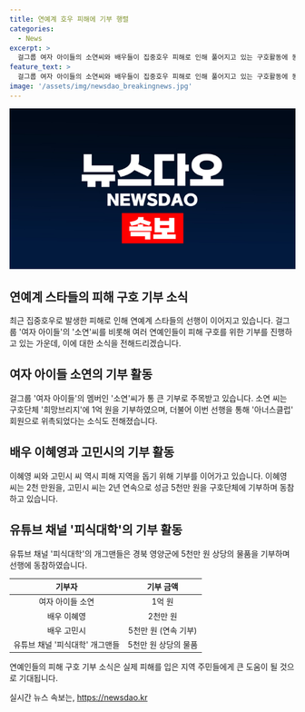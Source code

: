 ```yaml
---
title: 연예계 호우 피해에 기부 행렬
categories:
  - News
excerpt: >
  걸그룹 여자 아이들의 소연씨와 배우들이 집중호우 피해로 인해 풀어지고 있는 구호활동에 동참했다. 소연 씨는 1억 원을, 배우 이혜영 씨는 2천만 원을, 고민시 씨는 5천만 원을 기부했다. 이밖에 유튜브 채널 피식대학의 개그맨들도 경북 영양군에 5천만 원 상당의 물품을 기부했다. 연예계의 힘찬 동참으로 구호활동이 활발히 이어지고 있다.
feature_text: >
  걸그룹 여자 아이들의 소연씨와 배우들이 집중호우 피해로 인해 풀어지고 있는 구호활동에 동참했다. 소연 씨는 1억 원을, 배우 이혜영 씨는 2천만 원을, 고민시 씨는 5천만 원을 기부했다. 이밖에 유튜브 채널 피식대학의 개그맨들도 경북 영양군에 5천만 원 상당의 물품을 기부했다. 연예계의 힘찬 동참으로 구호활동이 활발히 이어지고 있다.
image: '/assets/img/newsdao_breakingnews.jpg'
---
```


<p><img src="/assets/img/newsdao_breakingnews.jpg" alt="implanttips 속보" /></p>

<h2 data-ke-size="size26">연예계 스타들의 피해 구호 기부 소식</h2>

<p data-ke-size="size16">최근 집중호우로 발생한 피해로 인해 연예계 스타들의 선행이 이어지고 있습니다. 걸그룹 '여자 아이들'의 '소연'씨를 비롯해 여러 연예인들이 피해 구호를 위한 기부를 진행하고 있는 가운데, 이에 대한 소식을 전해드리겠습니다. </p>

<h2 data-ke-size="size26">여자 아이들 소연의 기부 활동</h2>

<p data-ke-size="size16">걸그룹 '여자 아이들'의 멤버인 '소연'씨가 통 큰 기부로 주목받고 있습니다. 소연 씨는 구호단체 '희망브리지'에 1억 원을 기부하였으며, 더불어 이번 선행을 통해 '아너스클럽' 회원으로 위촉되었다는 소식도 전해졌습니다.</p>

<h2 data-ke-size="size26">배우 이혜영과 고민시의 기부 활동</h2>

<p data-ke-size="size16">이혜영 씨와 고민시 씨 역시 피해 지역을 돕기 위해 기부를 이어가고 있습니다. 이혜영 씨는 2천 만원을, 고민시 씨는 2년 연속으로 성금 5천만 원을 구호단체에 기부하며 동참하고 있습니다.</p>

<h2 data-ke-size="size26">유튜브 채널 '피식대학'의 기부 활동</h2>

<p data-ke-size="size16">유튜브 채널 '피식대학'의 개그맨들은 경북 영양군에 5천만 원 상당의 물품을 기부하며 선행에 동참하였습니다.</p> 

<table>
  <thead>
    <tr>
      <th style="text-align: center;">기부자</th>
      <th style="text-align: center;">기부 금액</th>
    </tr>
  </thead>
  <tbody>
    <tr>
      <td style="text-align: center;">여자 아이들 소연</td>
      <td style="text-align: center;">1억 원</td>
    </tr>
    <tr>
      <td style="text-align: center;">배우 이혜영</td>
      <td style="text-align: center;">2천만 원</td>
    </tr>
    <tr>
      <td style="text-align: center;">배우 고민시</td>
      <td style="text-align: center;">5천만 원 (연속 기부)</td>
    </tr>
    <tr>
      <td style="text-align: center;">유튜브 채널 '피식대학' 개그맨들</td>
      <td style="text-align: center;">5천만 원 상당의 물품</td>
    </tr>
  </tbody>
</table>

<p data-ke-size="size16">연예인들의 피해 구호 기부 소식은 실제 피해를 입은 지역 주민들에게 큰 도움이 될 것으로 기대됩니다.</p>
실시간 뉴스 속보는, <a href="https://newsdao.kr" rel="dofollow">https://newsdao.kr</a>



